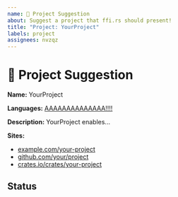 ```yaml
---
name: 🚀 Project Suggestion
about: Suggest a project that ffi.rs should present!
title: "Project: YourProject"
labels: project
assignees: nvzqz
---
```


<!--
Thank you for suggesting a Rust FFI project for ffi.rs!

Please fill in as much of the template below as possible. This helps us learn
what your suggested project brings to Rust FFI. Be clear and concise.
-->

# 🚀 Project Suggestion

**Name:** YourProject

<!--
For which language(s) does this project improve FFI?
-->
**Languages:** [AAAAAAAAAAAAAA!!!!](https://esolangs.org/wiki/AAAAAAAAAAAAAA!!!!)

**Description:** YourProject enables...

**Sites:**
- [example.com/your-project](https://example.com/your-project)
- [github.com/your/project](https://github.com/your/project)
- [crates.io/crates/your-project](crates.io/crates/your-project)

## Status

<!--
How far along is this project? What has it accomplished? What help is needed?

This info will be used to determine where in the site the project should go.
-->
